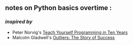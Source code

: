## notes on Python basics overtime : 
### *inspired by*
- Peter Norvig's [Teach Yourself Programming in Ten Years](http://www.norvig.com/21-days.html) 
- Malcolm Gladwell's [Outliers: The Story of Success](https://www.amazon.com/Outliers-Story-Success-Malcolm-Gladwell/dp/0316017922) 


